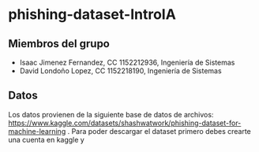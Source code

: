 # phishing-dataset-IntroIA

## Miembros del grupo
- Isaac Jimenez Fernandez, CC 1152212936, Ingeniería de Sistemas
- David Londoño Lopez, CC 1152218190, Ingeniería de Sistemas

## Datos
Los datos provienen de la siguiente base de datos de archivos: https://www.kaggle.com/datasets/shashwatwork/phishing-dataset-for-machine-learning . 
Para poder descargar el dataset primero debes crearte una cuenta en kaggle y 
